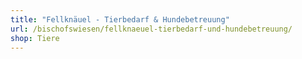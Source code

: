 ```yaml
---
title: "Fellknäuel - Tierbedarf & Hundebetreuung"
url: /bischofswiesen/fellknaeuel-tierbedarf-und-hundebetreuung/
shop: Tiere
---
```

